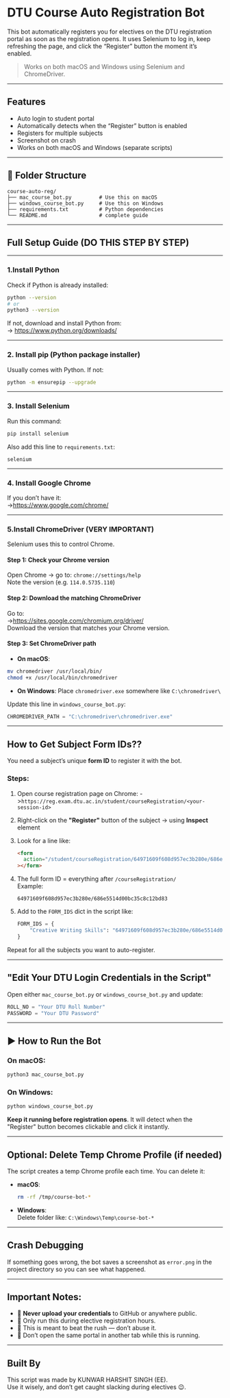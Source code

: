 #  DTU Course Auto Registration Bot

This bot automatically registers you for electives on the DTU registration portal as soon as the registration opens. It uses Selenium to log in, keep refreshing the page, and click the “Register” button the moment it’s enabled.

> Works on both macOS and Windows using Selenium and ChromeDriver.

---

##  Features

- Auto login to student portal
- Automatically detects when the “Register” button is enabled
- Registers for multiple subjects
- Screenshot on crash
- Works on both macOS and Windows (separate scripts)

---

## 📁 Folder Structure

```
course-auto-reg/
├── mac_course_bot.py         # Use this on macOS
├── windows_course_bot.py     # Use this on Windows
├── requirements.txt          # Python dependencies
└── README.md                 # complete guide
```

---

##  Full Setup Guide (DO THIS STEP BY STEP)

---

### 1.Install Python

Check if Python is already installed:

```bash
python --version
# or
python3 --version
```

If not, download and install Python from:  
-> https://www.python.org/downloads/

---

### 2. Install pip (Python package installer)

Usually comes with Python. If not:

```bash
python -m ensurepip --upgrade
```

---

### 3. Install Selenium

Run this command:

```bash
pip install selenium
```

Also add this line to `requirements.txt`:

```
selenium
```

---

### 4. Install Google Chrome

If you don’t have it:  
->https://www.google.com/chrome/

---

### 5.Install ChromeDriver (VERY IMPORTANT)

Selenium uses this to control Chrome.

#### Step 1: Check your Chrome version

Open Chrome → go to: `chrome://settings/help`  
Note the version (e.g. `114.0.5735.110`)

#### Step 2: Download the matching ChromeDriver

Go to:  
->https://sites.google.com/chromium.org/driver/  
Download the version that matches your Chrome version.

#### Step 3: Set ChromeDriver path

- **On macOS**:

```bash
mv chromedriver /usr/local/bin/
chmod +x /usr/local/bin/chromedriver
```

- **On Windows**:
  Place `chromedriver.exe` somewhere like `C:\chromedriver\`

Update this line in `windows_course_bot.py`:

```python
CHROMEDRIVER_PATH = "C:\chromedriver\chromedriver.exe"
```

---

## How to Get Subject Form IDs??

You need a subject’s unique **form ID** to register it with the bot.

### Steps:

1. Open course registration page on Chrome:
   ->`https://reg.exam.dtu.ac.in/student/courseRegistration/<your-session-id>`

2. Right-click on the **"Register"** button of the subject → using **Inspect** element

3. Look for a line like:

   ```html
   <form
     action="/student/courseRegistration/64971609f608d957ec3b280e/686e5514d00bc35c8c12bd83"
   ></form>
   ```

4. The full form ID = everything after `/courseRegistration/`  
   Example:

   ```
   64971609f608d957ec3b280e/686e5514d00bc35c8c12bd83
   ```

5. Add to the `FORM_IDS` dict in the script like:

   ```python
   FORM_IDS = {
       "Creative Writing Skills": "64971609f608d957ec3b280e/686e5514d00bc35c8c12bd83"
   }
   ```

Repeat for all the subjects you want to auto-register.

---

## "Edit Your DTU Login Credentials in the Script"

Open either `mac_course_bot.py` or `windows_course_bot.py` and update:

```python
ROLL_NO = "Your DTU Roll Number"
PASSWORD = "Your DTU Password"
```

---

## ▶️ How to Run the Bot

### On macOS:

```bash
python3 mac_course_bot.py
```

### On Windows:

```bash
python windows_course_bot.py
```

**Keep it running before registration opens**. It will detect when the "Register" button becomes clickable and click it instantly.

---

## Optional: Delete Temp Chrome Profile (if needed)

The script creates a temp Chrome profile each time. You can delete it:

- **macOS**:

  ```bash
  rm -rf /tmp/course-bot-*
  ```

- **Windows**:  
  Delete folder like: `C:\Windows\Temp\course-bot-*`

---

## Crash Debugging

If something goes wrong, the bot saves a screenshot as `error.png` in the project directory so you can see what happened.

---

## Important Notes:

- 🔐 **Never upload your credentials** to GitHub or anywhere public.
- 🧠 Only run this during elective registration hours.
- 🚀 This is meant to beat the rush — don’t abuse it.
- 🛑 Don’t open the same portal in another tab while this is running.

---

## Built By

This script was made by KUNWAR HARSHIT SINGH (EE).  
Use it wisely, and don’t get caught slacking during electives 😉.
